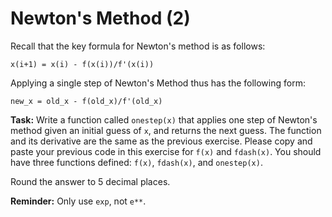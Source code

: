# Newton's Method (2)

Recall that the key formula for Newton's method is as follows:

`x(i+1) = x(i) - f(x(i))/f'(x(i))`

Applying a single step of Newton's Method thus has the following form:

`new_x = old_x - f(old_x)/f'(old_x)`

**Task:** Write a function called `onestep(x)` that applies one step of Newton's method given an initial guess of `x`, and returns the next guess. The function and its derivative are the same as the previous exercise. Please copy and paste your previous code in this exercise for `f(x)` and `fdash(x)`. You should have three functions defined: `f(x)`, `fdash(x)`, and `onestep(x)`.

Round the answer to 5 decimal places. 

**Reminder:** Only use `exp`, not `e**`.
